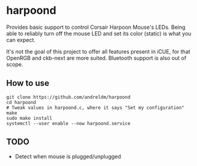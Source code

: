 # harpoond

Provides basic support to control Corsair Harpoon Mouse's LEDs.
Being able to reliably turn off the mouse LED and set its color (static) is what you can expect.

It's not the goal of this project to offer all features present in iCUE, for that OpenRGB and ckb-next are more suited.
Bluetooth support is also out of scope.

## How to use

```
git clone https://github.com/andreldm/harpoond
cd harpoond
# Tweak values in harpoond.c, where it says "Set my configuration"
make
sudo make install
systemctl --user enable --now harpoond.service
```

## TODO

- Detect when mouse is plugged/unplugged
